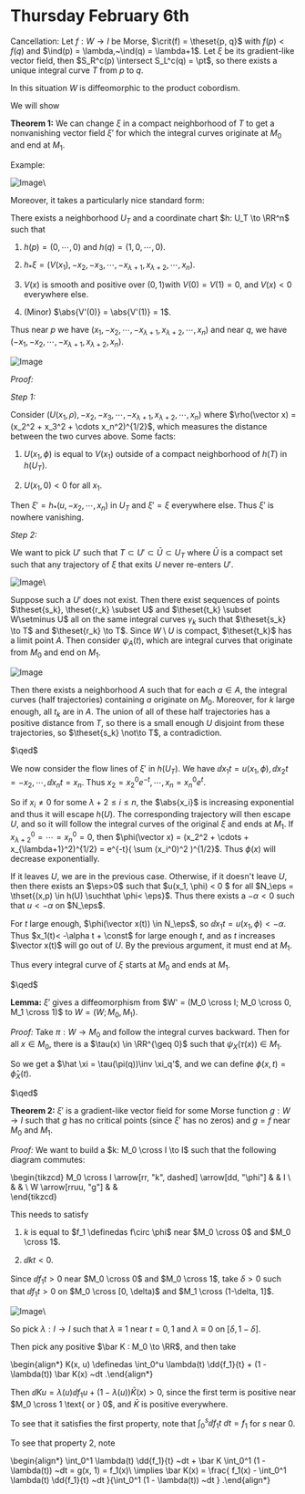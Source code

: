 # Thursday February 6th

Cancellation:
Let $f: W \to I$ be Morse, $\crit(f) = \theset{p, q}$ with $f(p) < f(q)$ and $\ind(p) = \lambda,~\ind(q) = \lambda+1$.
Let $\xi$ be its gradient-like vector field, then $S_R^c(p) \intersect S_L^c(q) = \pt$, so there exists a unique integral curve $T$ from $p$ to $q$.

In this situation $W$ is diffeomorphic to the product cobordism.


We will show

**Theorem 1:**
We can change $\xi$ in a compact neighborhood of $T$ to get a nonvanishing vector field $\xi'$ for which the integral curves originate at $M_0$ and end at $M_1$.

Example:

![Image](figures/2020-02-06-11:11.png)\

Moreover, it takes a particularly nice standard form:

There exists a neighborhood $U_T$ and a coordinate chart $h: U_T \to \RR^n$ such that

1. $h(p) = (0, \cdots, 0)$ and $h(q) = (1, 0, \cdots, 0)$.

2. $h_* \xi = (V(x_1), -x_2, -x_3, \cdots, -x_{\lambda+1}, x_{\lambda+2}, \cdots, x_n)$.

3. $V(x)$ is smooth and positive over $(0, 1)$with $V(0) = V(1) = 0$, and $V(x) < 0$ everywhere else.

4. (Minor) $\abs{V'(0)} = \abs{V'(1)} = 1$.


Thus near $p$ we have $(x_1, -x_2, \cdots, -x_{\lambda+1}, x_{\lambda+2}, \cdots, x_n)$ and near $q$, we have $(-x_1, -x_2, \cdots, -x_{\lambda+1}, x_{\lambda+2}, x_n)$.

![Image](figures/2020-02-06-11:20.png)



*Proof:*

*Step 1:*

Consider $(U(x_1, \rho), -x_2, -x_3, \cdots, -x_{\lambda+1}, x_{\lambda+2}, \cdots, x_n)$ where $\rho(\vector x) = (x_2^2 + x_3^2 + \cdots x_n^2)^{1/2}$, which measures the distance between the two curves above.
Some facts:

1. $U(x_1, \phi)$ is equal to $V(x_1)$ outside of a compact neighborhood of $h(T)$ in $h(U_T)$.

2. $U(x_1, 0) < 0$ for all $x_1$.

Then $\xi' = h_*(u, -x_2, \cdots, x_n)$ in $U_T$ and $\xi' = \xi$ everywhere else.
Thus $\xi'$ is nowhere vanishing.

*Step 2:*

We want to pick $U'$ such that $T\subset U' \subset \bar U \subset U_T$ where $\bar U$ is a compact set such that any trajectory of $\xi$ that exits $U$ never re-enters $U'$.

![Image](figures/2020-02-06-11:35.png)\

Suppose such a $U'$ does not exist.
Then there exist sequences of points $\theset{s_k}, \theset{r_k} \subset U$ and $\theset{t_k} \subset W\setminus U$ all on the same integral curves $\gamma_k$ such that $\theset{s_k} \to T$ and $\theset{r_k} \to T$.
Since $W\setminus U$ is compact, $\theset{t_k}$ has a limit point $A$.
Then consider $\psi_A(t)$, which are integral curves that originate from $M_0$ and end on $M_1$.

![Image](figures/2020-02-06-11:39.png)

Then there exists a neighborhood $A$ such that for each $a\in A$, the integral curves (half trajectories) containing $a$ originate on $M_0$.
Moreover, for $k$ large enough, all $t_k$ are in $A$.
The union of all of these half trajectories has a positive distance from $T$, so there is a small enough $U$ disjoint from these trajectories, so $\theset{s_k} \not\to T$, a contradiction.

$\qed$

We now consider the flow lines of $\xi'$ in $h(U_T)$.
We have $\dd{x_1}{t} = u(x_1, \phi), \dd{x_2}{t} = -x_2, \cdots, \dd{x_n}{t} = x_n$.
Thus $x_2 = x_2^0 e^{-t}, \cdots, x_n = x_n^0 e^t$.

So if $x_i\neq 0$ for some $\lambda+2 \leq i \leq n$, the $\abs{x_i}$ is increasing exponential and thus it will escape $h(U)$.
The corresponding trajectory will then escape $U$, and so it will follow the integral curves of the original $\xi$ and ends at $M_1$.
If $x_{\lambda+2}^0 = \cdots = x_n^0 = 0$, then $\phi(\vector x) = (x_2^2 + \cdots + x_{\lambda+1}^2)^{1/2} = e^{-t}( \sum (x_i^0)^2 )^{1/2}$.
Thus $\phi(x)$ will decrease exponentially. 

If it leaves $U$, we are in the previous case.
Otherwise, if it doesn't leave $U$, then there exists an $\eps>0$ such that $u(x_1, \phi) < 0 $ for all $N_\eps = \thset{(x,p) \in h(U) \suchthat \phi< \eps}$.
Thus there exists a $-\alpha<0$ such that $u<-\alpha$ on $N_\eps$.

For $t$ large enough, $\phi(\vector x(t)) \in N_\eps$, so $\dd{x_1}{t} = u(x_1, \phi) < -\alpha$.
Thus $x_1(t)< -\alpha t + \const$ for large enough $t$, and as $t$ increases $\vector x(t)$ will go out of $U$.
By the previous argument, it must end at $M_1$.

Thus every integral curve of $\xi$ starts at $M_0$ and ends at $M_1$.

$\qed$

**Lemma:**
$\xi'$ gives a diffeomorphism from $W' = (M_0 \cross I; M_0 \cross 0, M_1 \cross 1)$ to $W = (W; M_0, M_1)$.

*Proof:*
Take $\pi: W \to M_0$ and follow the integral curves backward.
Then for all $x\in M_0$, there is a $\tau(x) \in \RR^{\geq 0}$ such that $\psi_X(\tau(x)) \in M_1$.

So we get a $\hat \xi = \tau(\pi(q))\inv \xi_q'$, and we can define $\phi(x, t) = \hat \phi_X(t)$.

$\qed$


**Theorem 2:**
$\xi'$ is a gradient-like vector field for some Morse function $g: W \to I$ such that $g$ has no critical points (since $\xi'$ has no zeros) and $g = f$ near $M_0$ and $M_1$.

*Proof:*
We want to build a $k: M_0 \cross I \to I$ such that the following diagram commutes:

\begin{tikzcd}
M_0 \cross I \arrow[rr, "k", dashed] \arrow[dd, "\phi"] &  & I \\
                                                        &  &   \\
W \arrow[rruu, "g"]                                     &  &  
\end{tikzcd}

This needs to satisfy

1. $k$ is equal to $f_1 \definedas f\circ \phi$ near $M_0 \cross 0$ and $M_0 \cross 1$.

2. $\dd{k}{t} < 0$.

Since $\dd{f_1}{t} > 0$ near $M_0 \cross 0$ and $M_0 \cross 1$, take $\delta > 0$ such that $\dd{f_1}{t} > 0$ on $M_0 \cross [0, \delta)$ and $M_1 \cross (1-\delta, 1]$.

![Image](figures/2020-02-06-12:13.png)\

So pick $\lambda: I \to I$ such that $\lambda \equiv 1$ near $t=0, 1$ and $\lambda \equiv 0$ on $[\delta, 1-\delta]$.

Then pick any positive $\bar K : M_0 \to \RR$, and then take

\begin{align*}
K(x, u) \definedas \int_0^u \lambda(t) \dd{f_1}{t} + (1 - \lambda(t)) \bar K(x) ~dt
.\end{align*}

Then $\dd{K}{u} = \lambda(u) \dd{f_1}{u} + (1-\lambda(u)) \bar K(x) > 0$, since the first term is positive near $M_0 \cross 1 \text{ or } 0$, and $\bar K$ is positive everywhere.

To see that it satisfies the first property, note that $\int_0^s \dd{f_1}{t} ~dt = f_1$ for $s$ near 0.

To see that property 2, note

\begin{align*}
\int_0^1 \lambda(t) \dd{f_1}{t} ~dt  + \bar K \int_0^1 (1 - \lambda(t)) ~dt = g(x, 1) = f_1(x)\\
\implies \bar K(x) = \frac{ f_1(x) - \int_0^1 \lambda(t) \dd{f_1}{t} ~dt }{\int_0^1 (1 - \lambda(t)) ~dt }
.\end{align*}

